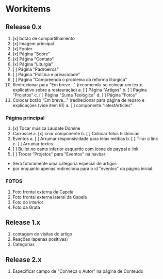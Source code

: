 # Workitems

## Release 0.x
1. [x] botão de compartilhamento
2. [x] Imagem principal
3. [x] Footer
4. [x] Página "Sobre"
5. [x] Página "Contato"
6. [x] Página "Liturgia"
7. [ ] Página "Padroeiros"
8. [ ] Página "Política e privacidade"
9. [ ] Página "Compreenda o problema da reforma litúrgica"
9. Redirecionar para "Em breve..." (recomenda-se colocar um texto explicativo sobre a restauração)
  a. [ ] Página "Artigos"
  b. [ ] Página "Projetos"
  c. [ ] Página "Suma Teológica"
  d. [ ] Página "Fotos"
10. Colocar botão "Em breve..." (redirecionar para página de reparo e explicações (vide item 9))
  a. [ ] componente "latestArticles"

### Página principal
1. [x] Tocar música Laudate Domine
2. Carrossel
  a. [x] criar componente
  b. [ ] Colocar fotos históricas
3. Eventos
  a. [ ] Arrumar responsividade para telas médias
  b. [ ] Tirar o link
  c. [ ] Arrumar textos
4. [ ] Bullet no canto inferior esquerdo com icone do paypal e link
5. [ ] Trocar "Projetos" para "Eventos" na navbar
  - Será futuramente uma categoria especial de artigos
  - por enquanto apenas redireciona para o id "eventos" da página inicial

### FOTOS
1. Foto frontal externa da Capela
2. Foto frontal externa lateral da Capela
3. Foto do interior
4. Foto da Gruta

## Release 1.x
1. contagem de visitas do artigo
2. Reações (apenas positivas)
3. Categorias

## Release 2.x
1. Especificar campo de "Conheça o Autor" na página de Conteúdo
